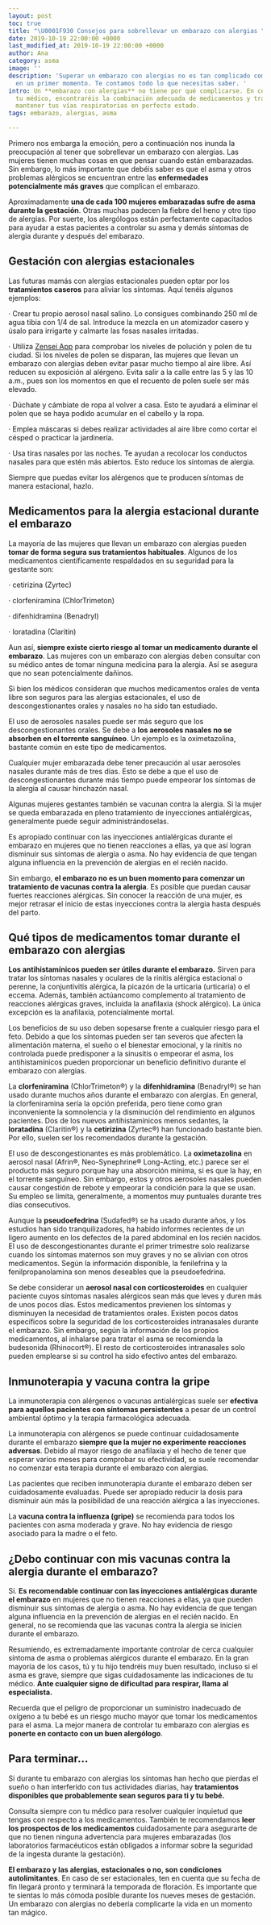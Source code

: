```yaml
---
layout: post
toc: true
title: "\U0001F930 Consejos para sobrellevar un embarazo con alergias "
date: 2019-10-19 22:00:00 +0000
last_modified_at: 2019-10-19 22:00:00 +0000
author: Ana
category: asma
image: ''
description: 'Superar un embarazo con alergias no es tan complicado como puedes pensar
  en un primer momento. Te contamos todo lo que necesitas saber. '
intro: Un **embarazo con alergias** no tiene por qué complicarse. En contacto con
  tu médico, encontraréis la combinación adecuada de medicamentos y tratamiento para
  mantener tus vías respiratorias en perfecto estado.
tags: embarazo, alergias, asma

---
```

Primero nos embarga la emoción, pero a continuación nos inunda la preocupación al tener que sobrellevar un embarazo con alergias. Las mujeres tienen muchas cosas en que pensar cuando están embarazadas. Sin embargo, lo más importante que debéis saber es que el asma y otros problemas alérgicos se encuentran entre las **enfermedades potencialmente más graves** que complican el embarazo.

Aproximadamente **una de cada 100 mujeres embarazadas sufre de asma durante la gestación**. Otras muchas padecen la fiebre del heno y otro tipo de alergias. Por suerte, los alergólogos están perfectamente capacitados para ayudar a estas pacientes a controlar su asma y demás síntomas de alergia durante y después del embarazo.

## Gestación con alergias estacionales

Las futuras mamás con alergias estacionales pueden optar por los **tratamientos caseros** para aliviar los síntomas. Aquí tenéis algunos ejemplos:

· Crear tu propio aerosol nasal salino. Lo consigues combinando 250 ml de agua tibia con 1/4 de sal. Introduce la mezcla en un atomizador casero y úsalo para irrigarte y calmarte las fosas nasales irritadas.

· Utiliza [Zensei App](https://zenseiapp.com/) para comprobar los niveles de polución y polen de tu ciudad. Si los niveles de polen se disparan, las mujeres que llevan un embarazo con alergias deben evitar pasar mucho tiempo al aire libre. Así reducen su exposición al alérgeno. Evita salir a la calle entre las 5 y las 10 a.m., pues son los momentos en que el recuento de polen suele ser más elevado.

· Dúchate y cámbiate de ropa al volver a casa. Esto te ayudará a eliminar el polen que se haya podido acumular en el cabello y la ropa.

· Emplea máscaras si debes realizar actividades al aire libre como cortar el césped o practicar la jardinería.

· Usa tiras nasales por las noches. Te ayudan a recolocar los conductos nasales para que estén más abiertos. Esto reduce los síntomas de alergia.

Siempre que puedas evitar los alérgenos que te producen síntomas de manera estacional, hazlo.

## Medicamentos para la alergia estacional durante el embarazo

La mayoría de las mujeres que llevan un embarazo con alergias pueden **tomar de forma segura sus tratamientos habituales**. Algunos de los medicamentos científicamente respaldados en su seguridad para la gestante son:

· cetirizina (Zyrtec)

· clorfeniramina (ChlorTrimeton)

· difenhidramina (Benadryl)

· loratadina (Claritin)

Aun así, **siempre existe cierto riesgo al tomar un medicamento durante el embarazo**. Las mujeres con un embarazo con alergias deben consultar con su médico antes de tomar ninguna medicina para la alergia. Así se asegura que no sean potencialmente dañinos.

Si bien los médicos consideran que muchos medicamentos orales de venta libre son seguros para las alergias estacionales, el uso de descongestionantes orales y nasales no ha sido tan estudiado.

El uso de aerosoles nasales puede ser más seguro que los descongestionantes orales. Se debe a **los aerosoles nasales no se absorben en el torrente sanguíneo**. Un ejemplo es la oximetazolina, bastante común en este tipo de medicamentos.

Cualquier mujer embarazada debe tener precaución al usar aerosoles nasales durante más de tres días. Esto se debe a que el uso de descongestionantes durante más tiempo puede empeorar los síntomas de la alergia al causar hinchazón nasal.

Algunas mujeres gestantes también se vacunan contra la alergia. Si la mujer se queda embarazada en pleno tratamiento de inyecciones antialérgicas, generalmente puede seguir administrándoselas.

Es apropiado continuar con las inyecciones antialérgicas durante el embarazo en mujeres que no tienen reacciones a ellas, ya que así logran disminuir sus síntomas de alergia o asma. No hay evidencia de que tengan alguna influencia en la prevención de alergias en el recién nacido.

Sin embargo, **el embarazo no es un buen momento para comenzar un tratamiento de vacunas contra la alergia**. Es posible que puedan causar fuertes reacciones alérgicas. Sin conocer la reacción de una mujer, es mejor retrasar el inicio de estas inyecciones contra la alergia hasta después del parto.

## Qué tipos de medicamentos tomar durante el embarazo con alergias

**Los antihistamínicos pueden ser útiles durante el embarazo.** Sirven para tratar los síntomas nasales y oculares de la rinitis alérgica estacional o perenne, la conjuntivitis alérgica, la picazón de la urticaria (urticaria) o el eccema. Además, también actúan ​​como complemento al tratamiento de reacciones alérgicas graves, incluida la anafilaxia (shock alérgico). La única excepción es la anafilaxia, potencialmente mortal.

Los beneficios de su uso deben sopesarse frente a cualquier riesgo para el feto. Debido a que los síntomas pueden ser tan severos que afecten la alimentación materna, el sueño o el bienestar emocional, y la rinitis no controlada puede predisponer a la sinusitis o empeorar el asma, los antihistamínicos pueden proporcionar un beneficio definitivo durante el embarazo con alergias.

La **clorfeniramina** (ChlorTrimeton®) y la **difenhidramina** (Benadryl®) se han usado durante muchos años durante el embarazo con alergias. En general, la clorfeniramina sería la opción preferida, pero tiene como gran inconveniente la somnolencia y la disminución del rendimiento en algunos pacientes. Dos de los nuevos antihistamínicos menos sedantes, la **loratadina** (Claritin®) y la **cetirizina** (Zyrtec®) han funcionado bastante bien. Por ello, suelen ser los recomendados durante la gestación.

El uso de descongestionantes es más problemático. La **oximetazolina** en aerosol nasal (Afrin®, Neo-Synephrine® Long-Acting, etc.) parece ser el producto más seguro porque hay una absorción mínima, si es que la hay, en el torrente sanguíneo. Sin embargo, estos y otros aerosoles nasales pueden causar congestión de rebote y empeorar la condición para la que se usan. Su empleo se limita, generalmente, a momentos muy puntuales durante tres días consecutivos.

Aunque la **pseudoefedrina** (Sudafed®) se ha usado durante años, y los estudios han sido tranquilizadores, ha habido informes recientes de un ligero aumento en los defectos de la pared abdominal en los recién nacidos. El uso de descongestionantes durante el primer trimestre solo realizarse cuando los síntomas maternos son muy graves y no se alivian con otros medicamentos. Según la información disponible, la fenilefrina y la fenilpropanolamina son menos deseables que la pseudoefedrina.

Se debe considerar un **aerosol nasal con corticosteroides** en cualquier paciente cuyos síntomas nasales alérgicos sean más que leves y duren más de unos pocos días. Estos medicamentos previenen los síntomas y disminuyen la necesidad de tratamientos orales. Existen pocos datos específicos sobre la seguridad de los corticosteroides intranasales durante el embarazo. Sin embargo, según la información de los propios medicamentos, al inhalarse para tratar el asma se recomienda la budesonida (Rhinocort®). El resto de corticosteroides intranasales solo pueden emplearse si su control ha sido efectivo antes del embarazo.

## Inmunoterapia y vacuna contra la gripe

La inmunoterapia con alérgenos o vacunas antialérgicas suele ser **efectiva para aquellos pacientes con síntomas persistentes** a pesar de un control ambiental óptimo y la terapia farmacológica adecuada.

La inmunoterapia con alérgenos se puede continuar cuidadosamente durante el embarazo **siempre que la mujer no experimente reacciones adversas**. Debido al mayor riesgo de anafilaxia y el hecho de tener que esperar varios meses para comprobar su efectividad, se suele recomendar no comenzar esta terapia durante el embarazo con alergias.

Las pacientes que reciben inmunoterapia durante el embarazo deben ser cuidadosamente evaluadas. Puede ser apropiado reducir la dosis para disminuir aún más la posibilidad de una reacción alérgica a las inyecciones.

La **vacuna contra la influenza (gripe)** se recomienda para todos los pacientes con asma moderada y grave. No hay evidencia de riesgo asociado para la madre o el feto.

## ¿Debo continuar con mis vacunas contra la alergia durante el embarazo?

Sí. **Es recomendable continuar con las inyecciones antialérgicas durante el embarazo** en mujeres que no tienen reacciones a ellas, ya que pueden disminuir sus síntomas de alergia o asma. No hay evidencia de que tengan alguna influencia en la prevención de alergias en el recién nacido. En general, no se recomienda que las vacunas contra la alergia se inicien durante el embarazo.

Resumiendo, es extremadamente importante controlar de cerca cualquier síntoma de asma o problemas alérgicos durante el embarazo. En la gran mayoría de los casos, tú y tu hijo tendréis muy buen resultado, incluso si el asma es grave, siempre que sigas cuidadosamente las indicaciones de tu médico. **Ante cualquier signo de dificultad para respirar, llama al especialista.**

Recuerda que el peligro de proporcionar un suministro inadecuado de oxígeno a tu bebé es un riesgo mucho mayor que tomar los medicamentos para el asma. La mejor manera de controlar tu embarazo con alergias es **ponerte en contacto con un buen alergólogo**.

## Para terminar…

Si durante tu embarazo con alergias los síntomas han hecho que pierdas el sueño o han interferido con tus actividades diarias, hay **tratamientos disponibles que probablemente sean seguros para ti y tu bebé.**

Consulta siempre con tu médico para resolver cualquier inquietud que tengas con respecto a los medicamentos. También te recomendamos **leer los prospectos de los medicamentos** cuidadosamente para asegurarte de que no tienen ninguna advertencia para mujeres embarazadas (los laboratorios farmacéuticos están obligados a informar sobre la seguridad de la ingesta durante la gestación).

**El embarazo y las alergias, estacionales o no, son condiciones autolimitantes**. En caso de ser estacionales, ten en cuenta que su fecha de fin llegará pronto y terminará la temporada de floración. Es importante que te sientas lo más cómoda posible durante los nueves meses de gestación. Un embarazo con alergias no debería complicarte la vida en un momento tan mágico.